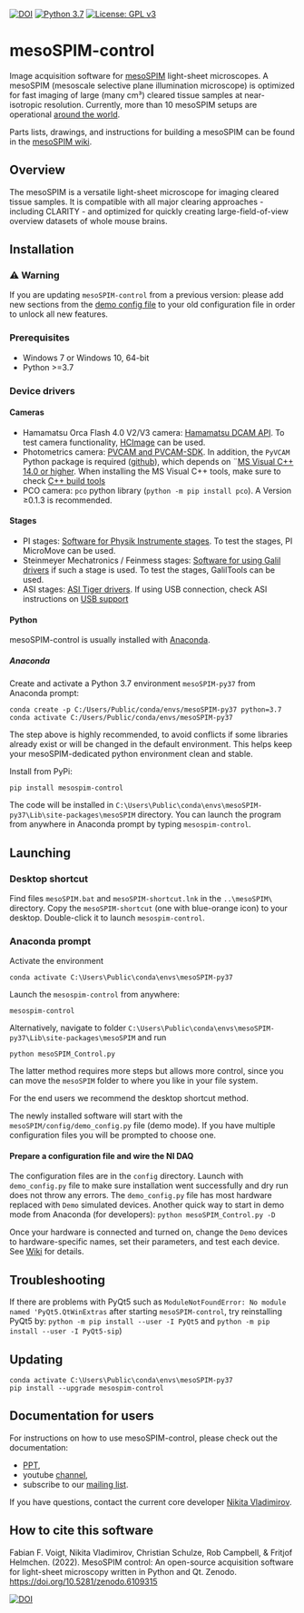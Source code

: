 [![DOI](https://zenodo.org/badge/DOI/10.5281/zenodo.6109315.svg)](https://doi.org/10.5281/zenodo.6109315)
[![Python 3.7](https://img.shields.io/badge/python-3.7-blue.svg)](https://www.python.org/downloads/release/python-370/)
[![License: GPL v3](https://img.shields.io/badge/License-GPLv3-blue.svg)](https://www.gnu.org/licenses/gpl-3.0)

# mesoSPIM-control
Image acquisition software for [mesoSPIM](http://mesospim.org/) light-sheet microscopes. A mesoSPIM (mesoscale selective plane illumination microscope) is optimized for fast imaging of large (many cm³) cleared tissue samples at near-isotropic resolution. Currently, more than 10 mesoSPIM setups are operational [around the world](http://mesospim.org/setups/).

Parts lists, drawings, and instructions for building a mesoSPIM can be found in the [mesoSPIM wiki](https://github.com/mesoSPIM/mesoSPIM-hardware-documentation).

## Overview
The mesoSPIM is a versatile light-sheet microscope for imaging
cleared tissue samples. It is compatible with all major clearing approaches - including CLARITY - and optimized for quickly creating large-field-of-view overview datasets of whole mouse brains.

## Installation

### :warning: Warning
If you are updating `mesoSPIM-control` from a previous version: 
please add new sections from the [demo config file](/mesoSPIM/config/demo_config.py) 
to your old configuration file in order to unlock all new features.

### Prerequisites
* Windows 7 or Windows 10, 64-bit
* Python >=3.7 

### Device drivers
#### Cameras
* Hamamatsu Orca Flash 4.0 V2/V3 camera: [Hamamatsu DCAM API](https://dcam-api.com/). To test camera functionality, [HCImage](https://dcam-api.com/hamamatsu-software/) can be used.
* Photometrics camera: [PVCAM and PVCAM-SDK](https://www.photometrics.com/support/software/). 
In addition, the `PyVCAM` Python package is required ([github](https://github.com/Photometrics/PyVCAM)), 
which depends on ¨[MS Visual C++ 14.0 or higher](https://visualstudio.microsoft.com/visual-cpp-build-tools/). 
When installing the MS Visual C++ tools, make sure to check [C++ build tools](https://docs.microsoft.com/en-us/answers/questions/136595/error-microsoft-visual-c-140-or-greater-is-require.html)
* PCO camera: `pco` python library (`python -m pip install pco`). A Version ≥0.1.3 is recommended.

#### Stages
* PI stages: [Software for Physik Instrumente stages](https://www.physikinstrumente.com/en/products/motion-control-software/). To test the stages, PI MicroMove can be used. 
* Steinmeyer Mechatronics / Feinmess stages: [Software for using Galil drivers](http://www.galilmc.com/downloads/api) if such a stage is used. To test the stages, GalilTools can be used.
* ASI stages: [ASI Tiger drivers](http://www.asiimaging.com/support/downloads/tiger-controller-console/). 
If using USB connection, check ASI instructions on [USB support](http://www.asiimaging.com/support/downloads/usb-support-on-ms-2000-wk-controllers/)

#### Python
mesoSPIM-control is usually installed with [Anaconda](https://www.anaconda.com/download/). 
##### Anaconda 
Create and activate a Python 3.7 environment `mesoSPIM-py37` from Anaconda prompt:
```
conda create -p C:/Users/Public/conda/envs/mesoSPIM-py37 python=3.7
conda activate C:/Users/Public/conda/envs/mesoSPIM-py37
```
The step above is highly recommended, to avoid conflicts if some libraries already exist or will be changed in the default environment.
This helps keep your mesoSPIM-dedicated python environment clean and stable.

Install from PyPi:
```
pip install mesospim-control 
```
The code will be installed in `C:\Users\Public\conda\envs\mesoSPIM-py37\Lib\site-packages\mesoSPIM` directory. You can launch the program from anywhere in Anaconda prompt by typing `mesospim-control`.

## Launching
### Desktop shortcut 
Find files `mesoSPIM.bat` and `mesoSPIM-shortcut.lnk` in the `..\mesoSPIM\` directory. 
Copy the `mesoSPIM-shortcut` (one with blue-orange icon) to your desktop. 
Double-click it to launch  `mesospim-control`.

### Anaconda prompt
Activate the environment 
```
conda activate C:\Users\Public\conda\envs\mesoSPIM-py37
```
Launch the `mesospim-control` from anywhere:
```
mesospim-control
```
Alternatively, navigate to folder `C:\Users\Public\conda\envs\mesoSPIM-py37\Lib\site-packages\mesoSPIM` and run
```
python mesoSPIM_Control.py
```
The latter method requires more steps but allows more control, since you can move the `mesoSPIM` folder to where you like in your file system.

For the end users we recommend the desktop shortcut method.

The newly installed software will start with the `mesoSPIM/config/demo_config.py` file (demo mode). 
If you have multiple configuration files you will be prompted to choose one. 

#### Prepare a configuration file and wire the NI DAQ
The configuration files are in the `config` directory. 
Launch with `demo_config.py` file to make sure installation went successfully and dry run does not throw any errors.
The `demo_config.py` file has most hardware replaced with `Demo` simulated devices.
Another quick way to start in demo mode from Anaconda (for developers): ``` python mesoSPIM_Control.py -D ```

Once your hardware is connected and turned on, change the `Demo` devices to hardware-specific names, set their parameters, and test each device.
See [Wiki](https://github.com/mesoSPIM/mesoSPIM-hardware-documentation/wiki/mesoSPIM_configuration_file) for details.

## Troubleshooting
If there are problems with PyQt5 such as `ModuleNotFoundError: No module named 'PyQt5.QtWinExtras` after starting 
`mesoSPIM-control`, try reinstalling PyQt5 by: `python -m pip install --user -I PyQt5` and `python -m pip install --user -I PyQt5-sip`)

## Updating 
```
conda activate C:\Users\Public\conda\envs\mesoSPIM-py37
pip install --upgrade mesospim-control 
```

## Documentation for users
For instructions on how to use mesoSPIM-control, please check out the documentation:
* [PPT](https://github.com/mesoSPIM/mesoSPIM-powerpoint-documentation), 
* youtube [channel](https://www.youtube.com/c/mesoSPIM), 
* subscribe to our [mailing list](http://eepurl.com/hPBRhj).

If you have questions, contact the current core developer [Nikita Vladimirov](mailto:vladimirov@hifo.uzh.ch).

## How to cite this software
Fabian F. Voigt, Nikita Vladimirov, Christian Schulze, Rob Campbell, & Fritjof Helmchen. (2022). MesoSPIM control: An open-source acquisition software for light-sheet microscopy written in Python and Qt. Zenodo. https://doi.org/10.5281/zenodo.6109315

[![DOI](https://zenodo.org/badge/DOI/10.5281/zenodo.6109315.svg)](https://doi.org/10.5281/zenodo.6109315)



